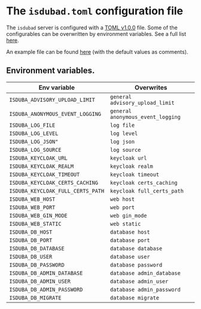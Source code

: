 # The `isdubad.toml` configuration file

The `isdubad` server is configured with a [TOML v1.0.0](https://toml.io/en/v1.0.0) file.
Some of the configurables can be overwritten by environment variables. See a full list [here](#env_vars).

An example file can be found [here](./isdubad.toml) (with the default values as comments).

## <a name="env_vars"></a>Environment variables.

| Env variable | Overwrites |
| ------------ | ---------- |
| `ISDUBA_ADVISORY_UPLOAD_LIMIT` | `general advisory_upload_limit` |
| `ISDUBA_ANONYMOUS_EVENT_LOGGING` | `general anonymous_event_logging` |
| `ISDUBA_LOG_FILE` | `log file` |
| `ISDUBA_LOG_LEVEL` | `log level` |
| `ISDUBA_LOG_JSON"` | `log json` |
| `ISDUBA_LOG_SOURCE` | `log source` |
| `ISDUBA_KEYCLOAK_URL` | `keycloak url` |
| `ISDUBA_KEYCLOAK_REALM` | `keycloak realm` |
| `ISDUBA_KEYCLOAK_TIMEOUT` | `keycloak timeout` |
| `ISDUBA_KEYCLOAK_CERTS_CACHING` | `keycloak certs_caching` |
| `ISDUBA_KEYCLOAK_FULL_CERTS_PATH` | `keycloak full_certs_path` |
| `ISDUBA_WEB_HOST` | `web host` |
| `ISDUBA_WEB_PORT` | `web port` |
| `ISDUBA_WEB_GIN_MODE` | `web gin_mode` |
| `ISDUBA_WEB_STATIC` | `web static` |
| `ISDUBA_DB_HOST` | `database host` |
| `ISDUBA_DB_PORT` | `database port` |
| `ISDUBA_DB_DATABASE` | `database database` |
| `ISDUBA_DB_USER` | `database user` |
| `ISDUBA_DB_PASSWORD` | `database password` |
| `ISDUBA_DB_ADMIN_DATABASE` | `database admin_database ` |
| `ISDUBA_DB_ADMIN_USER` | `database admin_user` |
| `ISDUBA_DB_ADMIN_PASSWORD` | `database admin_password` |
| `ISDUBA_DB_MIGRATE` | `database migrate` |
